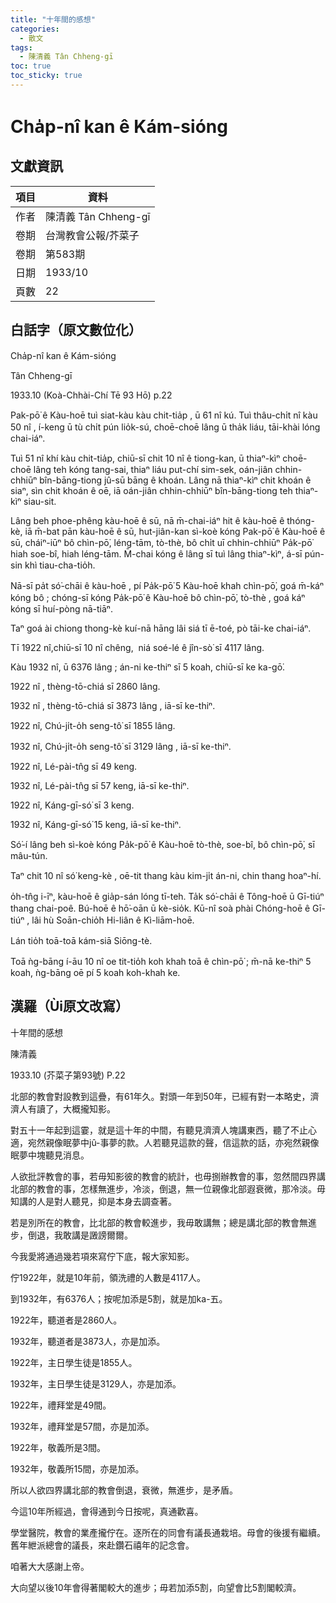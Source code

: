 ```yaml
---
title: "十年間的感想"
categories:
  - 散文
tags:
  - 陳清義 Tân Chheng-gī
toc: true
toc_sticky: true
---
```


# Cha̍p-nî kan ê Kám-sióng

## 文獻資訊

| 項目 | 資料 |
|---|---|
| 作者 | 陳清義 Tân Chheng-gī |
| 卷期 | 台灣教會公報/芥菜子 |
| 卷期 | 第583期 |
| 日期 | 1933/10 |
| 頁數 | 22 |

## 白話字（原文數位化）

Cha̍p-nî kan ê Kám-sióng

Tân Chheng-gī

1933.10 (Koà-Chhài-Chí Tē 93 Hō) p.22

Pak-pō͘ ê Kàu-hoē tuì siat-kàu kàu chit-tia̍p , ū 61 nî kú. Tuì thâu-chi̍t nî kàu 50 nî , í-keng ū tù chi̍t pún lio̍k-sú, choē-choē lâng ū tha̍k liáu, tāi-khài lóng chai-iáⁿ.

Tuì 51 nî khí kàu chit-tia̍p, chiū-sī chit 10 nî ê tiong-kan, ū thiaⁿ-kìⁿ choē-choē lâng teh kóng tang-sai, thiaⁿ liáu put-chí sim-sek, oán-jiân chhin-chhiūⁿ bîn-bāng-tiong jû-sū bāng ê khoán. Lâng nā thiaⁿ-kìⁿ chit khoán ê siaⁿ, sìn chit khoán ê oē, iā oán-jiân chhin-chhiūⁿ bîn-bāng-tiong teh thiaⁿ- kìⁿ siau-sit.

Lâng beh phoe-phêng kàu-hoē ê sū, nā m̄-chai-iáⁿ hit ê kàu-hoē ê thóng-kè, iā m̄-bat pān kàu-hoē ê sū, hut-jiân-kan sì-koè kóng Pak-pō͘ ê Kàu-hoē ê sū, cháiⁿ-iūⁿ bô chìn-pō͘, léng-tām, tò-thè, bô chi̍t uī chhin-chhiūⁿ Pa̍k-pō͘ hiah soe-bî, hiah léng-tām. M̄-chai kóng ê lâng sī tuì lâng thiaⁿ-kìⁿ, á-sī pún-sin khì tiau-cha-tio̍h.

Nā-sī pa̍t só͘-chāi ê kàu-hoē , pí Pa̍k-pō͘ 5 Kàu-hoē khah chìn-pō͘, goá m̄-káⁿ kóng bô ; chóng-sī kóng Pa̍k-pō͘ ê Kàu-hoē bô chìn-pō͘, tò-thè , goá káⁿ kóng sī huí-pòng nā-tiāⁿ.

Taⁿ goá ài chiong thong-kè kuí-nā hāng lâi siá tī ē-toé, pò tāi-ke chai-iáⁿ.

Tī 1922 nî,chiū-sī 10 nî chêng,  niá soé-lé ê jîn-sò͘ sī 4117 lâng.

Kàu 1932 nî, ū 6376 lâng ; án-ni ke-thiⁿ sī 5 koah, chiū-sī ke ka-gō͘.

1922 nî , thèng-tō-chiá sī 2860 lâng.

1932 nî , thèng-tō-chiá sī 3873 lâng , iā-sī ke-thiⁿ.

1922 nî, Chú-ji̍t-o̍h seng-tô͘ sī 1855 lâng.

1932 nî, Chú-ji̍t-o̍h seng-tô͘ sī 3129 lâng , iā-sī ke-thiⁿ.

1922 nî, Lé-pài-tn̂g sī 49 keng.

1932 nî, Lé-pài-tn̂g sī 57 keng, iā-sī ke-thiⁿ.

1922 nî, Káng-gī-só͘ sī 3 keng.

1932 nî, Káng-gī-só͘ 15 keng, iā-sī ke-thiⁿ.

Só͘-í lâng beh sì-koè kóng Pa̍k-pō͘ ê Kàu-hoē tò-thè, soe-bî, bô chìn-pō͘, sī mâu-tún.

Taⁿ chit 10 nî só͘ keng-kè , oē-tit thang kàu kim-ji̍t án-ni, chin thang hoaⁿ-hí.

o̍h-tn̂g i-īⁿ, kàu-hoē ê gia̍p-sán lóng tī-teh. Ta̍k só͘-chāi ê Tông-hoē ū Gī-tiúⁿ thang chai-poê. Bú-hoē ê hō͘-oān ū kè-sio̍k. Kū-nî soà phài Chóng-hoē ê Gī-tiúⁿ , lâi hù Soān-chio̍h Hi-liân ê Kì-liām-hoē.

Lán tio̍h toā-toā kám-siā Siōng-tè.

Toā ǹg-bāng í-āu 10 nî oe tit-tio̍h koh khah toā ê chìn-pō͘ ; m̄-nā ke-thiⁿ 5 koah, ǹg-bāng oē pí 5 koah koh-khah ke.

## 漢羅（Ùi原文改寫）

十年間的感想

陳清義

1933.10 (芥菜子第93號) P.22

北部的教會對設教到這疊，有61年久。對頭一年到50年，已經有對一本略史，濟濟人有讀了，大概攏知影。

對五十一年起到這霎，就是這十年的中間，有聽見濟濟人塊講東西，聽了不止心適，宛然親像眠夢中jû-事夢的款。人若聽見這款的聲，信這款的話，亦宛然親像眠夢中塊聽見消息。

人欲批評教會的事，若毋知影彼的教會的統計，也毋捌辦教會的事，忽然間四界講北部的教會的事，怎樣無進步，冷淡，倒退，無一位親像北部遐衰微，那冷淡。毋知講的人是對人聽見，抑是本身去調查著。

若是別所在的教會，比北部的教會較進步，我毋敢講無；總是講北部的教會無進步，倒退，我敢講是譭謗爾爾。

今我愛將通過幾若項來寫佇下底，報大家知影。

佇1922年，就是10年前，領洗禮的人數是4117人。

到1932年，有6376人；按呢加添是5割，就是加ka-五。

1922年，聽道者是2860人。

1932年，聽道者是3873人，亦是加添。

1922年，主日學生徒是1855人。

1932年，主日學生徒是3129人，亦是加添。

1922年，禮拜堂是49間。

1932年，禮拜堂是57間，亦是加添。

1922年，敬義所是3間。

1932年，敬義所15間，亦是加添。

所以人欲四界講北部的教會倒退，衰微，無進步，是矛盾。

今這10年所經過，會得通到今日按呢，真通歡喜。

學堂醫院，教會的業產攏佇在。逐所在的同會有議長通栽培。母會的後援有繼續。舊年紲派總會的議長，來赴鑽石禧年的記念會。

咱著大大感謝上帝。

大向望以後10年會得著閣較大的進步；毋若加添5割，向望會比5割閣較濟。
